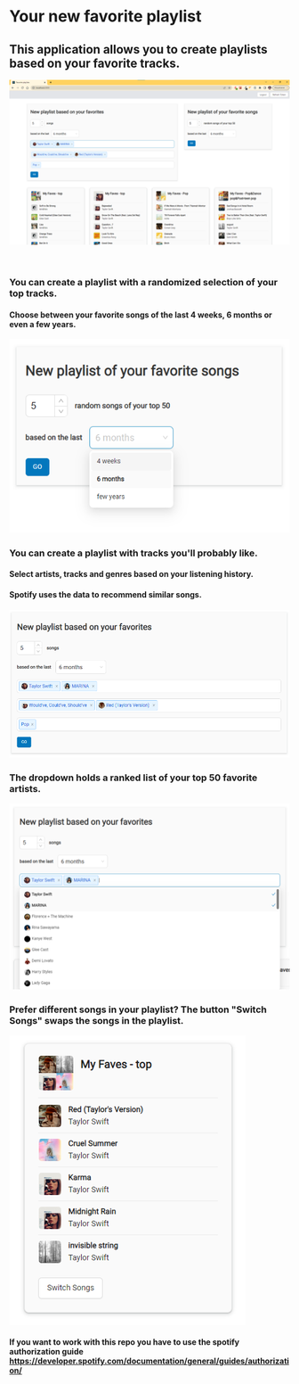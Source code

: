 # Your new favorite playlist


## This application allows you to create playlists based on your favorite tracks.

![Alt text](/src/images/spotify.png?raw=true "Optional Title")

<br />

### You can create a playlist with a randomized selection of your top tracks.

#### Choose between your favorite songs of the last 4 weeks, 6 months or even a few years.

![Alt text](/src/images/favoritesDropdown.png?raw=true "Optional Title")
<br />

### You can create a playlist with tracks you'll probably like.
#### Select artists, tracks and genres based on your listening history.
#### Spotify uses the data to recommend similar songs.

![Alt text](/src/images/seeds.png?raw=true "Optional Title")
<br />

### The dropdown holds a ranked list of your top 50 favorite artists.

![Alt text](/src/images/spotifydropdownArtists.png?raw=true "Optional Title")
<br />

### Prefer different songs in your playlist? The button "Switch Songs" swaps the songs in the playlist.

![Alt text](/src/images/playlist.png?raw=true "Optional Title")
<br />

#### If you want to work with this repo you have to use the spotify authorization guide https://developer.spotify.com/documentation/general/guides/authorization/


